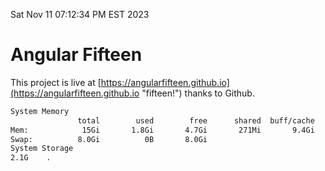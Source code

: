 Sat Nov 11 07:12:34 PM EST 2023

# Angular Fifteen


This project is live at [https://angularfifteen.github.io](https://angularfifteen.github.io "fifteen!") thanks to Github.

```bash
System Memory
               total        used        free      shared  buff/cache   available
Mem:            15Gi       1.8Gi       4.7Gi       271Mi       9.4Gi        13Gi
Swap:          8.0Gi          0B       8.0Gi
System Storage
2.1G	.
```
